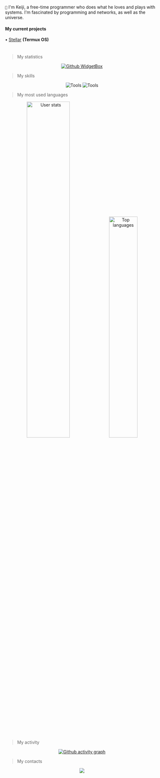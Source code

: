 `👏` I'm Keiji, a free-time programmer who does what he loves and plays with systems. I'm fascinated by programming and networks, as well as the universe.

#### My current projects 

• [Stellar](https://github.com/Keiji821/Stellar) **(Termux OS)**

#

> My statistics
<p align="center">
  <a href="https://github.com/Keiji821">
    <img src="https://github-widgetbox.vercel.app/api/profile?username=Keiji821&data=followers,repositories,stars,commits&theme=viridescent" alt="Github WidgetBox"/>
  </a>
</p>

> My skills
<p align="center">
  <img src="https://skillicons.dev/icons?i=python,javascript,nodejs,c,bash" alt="Tools"/>
  <img src="https://skillicons.dev/icons?i=git,cloudflare,linux,kali,ubuntu" alt="Tools"/>
</p>

> My most used languages 
<p align="center">
  <img width="53%" src="https://github-readme-stats.vercel.app/api?username=Keiji821&count_private=true&show_icons=true&title_color=57ff8c&text_color=c9d1d9&icon_color=57ff8c&border_color=30363d&bg_color=161b22" alt="User stats" />
  <img width="43%" src="https://github-readme-stats.vercel.app/api/top-langs?username=Keiji821&count_private=true&show_icons=true&title_color=57ff8c&text_color=c9d1d9&icon_color=57ff8c&border_color=30363d&bg_color=161b22&hide=html,javascript,dockerfile,c,handlebars&layout=compact" alt="Top languages" />
</p>

> My activity 
<p align="center">
  <a href="https://github.com/Keiji821">
    <img src="https://github-readme-activity-graph.vercel.app/graph?username=Keiji821&theme=github-compact&color=57ff8c&line=57ff8c&point=57ff8c&area_color=57ff8c" alt="Github activity graph"/>
  </a>
</p>

> My contacts
<p align="center">
  <a href="https://discord.com/users/983476283491110932">
<img src="https://img.shields.io/badge/Discord-Keiji-%235865F2?style=for-the-badge&logo=discord&logoColor=white">
  </a>
</p>